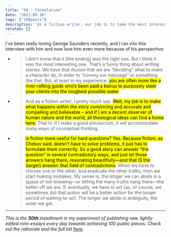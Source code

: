 ```yaml
---
title: "50 - formulation"
date: "2021-09-16"
tags: ["100posts"]
description: "As a fiction writer, our job is to take the most interesting path, not the one that we feel is right. We are the guide for the reader's experience, not to fulfill our secret dream experience."
related: []
---
```


I've been really loving George Saunders recently, and I ran into this interview with him and now love him even more because of his perspective:
* > I don’t know that it [the ending] was the right one. But I think it was the most interesting one. That’s a funny thing about writing stories. We have that illusion that we are “deciding” what to make a character do, in order to “convey our message” or something like that. But, at least in my experience, <mark>you are often more like a river-rafting guide who’s been paid a bonus to purposely steer your clients into the roughest possible water</mark>
* > And as a fiction writer, I pretty much say: <mark>Well, my job is to make what happens within the story convincing and accurate and compelling and believable – and if I am a decent observer of human nature and the world, all theological ideas can find a home here.</mark> That is: if I make a good simulacrum, it will accommodate many ways of conceptual thinking.
* > <mark>is fiction more useful for hard questions? Yes. Because fiction, as Chekov said, doesn’t have to solve problems, it just has to formulate them correctly. So a good story can answer “the question” in several contradictory ways, and just let those answers hang there, resonating beautifully—and that IS the (larger) answer: that field of contradictions</mark>. When we have to choose one or the other, and eradicate the other truths, then we start making mistakes. My sense is, the longer we can abide in a space of not-knowing—or letting the many truths hang there—the better off we are. If, eventually, we have to act (as, of course, we sometimes do) that action will be a better action for the longer period of waiting-to-act. The longer we abide in ambiguity, the wiser we get.


---

*This is the **50th** installment in my experiment of publishing raw, lightly edited mini-essays every day towards achieving 100 public pieces. Check out the rationale and the full list [here](https://www.spencerchang.me/experiments/100posts/)*.

